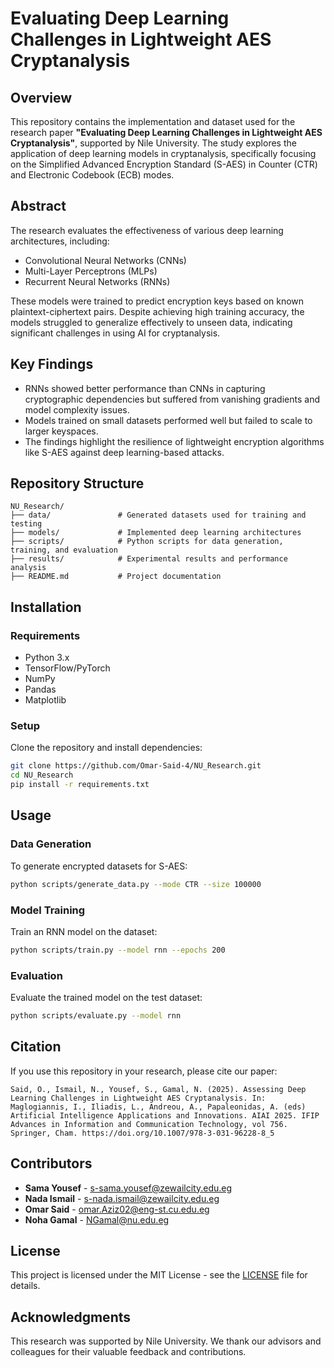 # Evaluating Deep Learning Challenges in Lightweight AES Cryptanalysis

## Overview
This repository contains the implementation and dataset used for the research paper **"Evaluating Deep Learning Challenges in Lightweight AES Cryptanalysis"**, supported by Nile University. The study explores the application of deep learning models in cryptanalysis, specifically focusing on the Simplified Advanced Encryption Standard (S-AES) in Counter (CTR) and Electronic Codebook (ECB) modes.

## Abstract
The research evaluates the effectiveness of various deep learning architectures, including:
- Convolutional Neural Networks (CNNs)
- Multi-Layer Perceptrons (MLPs)
- Recurrent Neural Networks (RNNs)

These models were trained to predict encryption keys based on known plaintext-ciphertext pairs. Despite achieving high training accuracy, the models struggled to generalize effectively to unseen data, indicating significant challenges in using AI for cryptanalysis.

## Key Findings
- RNNs showed better performance than CNNs in capturing cryptographic dependencies but suffered from vanishing gradients and model complexity issues.
- Models trained on small datasets performed well but failed to scale to larger keyspaces.
- The findings highlight the resilience of lightweight encryption algorithms like S-AES against deep learning-based attacks.

## Repository Structure
```
NU_Research/
├── data/               # Generated datasets used for training and testing
├── models/             # Implemented deep learning architectures
├── scripts/            # Python scripts for data generation, training, and evaluation
├── results/            # Experimental results and performance analysis
├── README.md           # Project documentation
```

## Installation
### Requirements
- Python 3.x
- TensorFlow/PyTorch
- NumPy
- Pandas
- Matplotlib

### Setup
Clone the repository and install dependencies:
```bash
git clone https://github.com/Omar-Said-4/NU_Research.git
cd NU_Research
pip install -r requirements.txt
```

## Usage
### Data Generation
To generate encrypted datasets for S-AES:
```bash
python scripts/generate_data.py --mode CTR --size 100000
```

### Model Training
Train an RNN model on the dataset:
```bash
python scripts/train.py --model rnn --epochs 200
```

### Evaluation
Evaluate the trained model on the test dataset:
```bash
python scripts/evaluate.py --model rnn
```

## Citation
If you use this repository in your research, please cite our paper:
```
Said, O., Ismail, N., Yousef, S., Gamal, N. (2025). Assessing Deep Learning Challenges in Lightweight AES Cryptanalysis. In: Maglogiannis, I., Iliadis, L., Andreou, A., Papaleonidas, A. (eds) Artificial Intelligence Applications and Innovations. AIAI 2025. IFIP Advances in Information and Communication Technology, vol 756. Springer, Cham. https://doi.org/10.1007/978-3-031-96228-8_5
```

## Contributors
- **Sama Yousef** - [s-sama.yousef@zewailcity.edu.eg](mailto:s-sama.yousef@zewailcity.edu.eg)
- **Nada Ismail** - [s-nada.ismail@zewailcity.edu.eg](mailto:s-nada.ismail@zewailcity.edu.eg)
- **Omar Said** - [omar.Aziz02@eng-st.cu.edu.eg](mailto:omar.Aziz02@eng-st.cu.edu.eg)
- **Noha Gamal** - [NGamal@nu.edu.eg](mailto:NGamal@nu.edu.eg)

## License
This project is licensed under the MIT License - see the [LICENSE](LICENSE) file for details.

## Acknowledgments
This research was supported by Nile University. We thank our advisors and colleagues for their valuable feedback and contributions.

